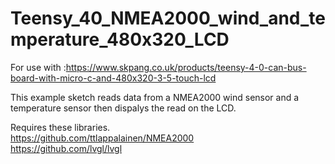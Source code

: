 # Teensy_40_NMEA2000_wind_and_temperature_480x320_LCD
 

For use with :https://www.skpang.co.uk/products/teensy-4-0-can-bus-board-with-micro-c-and-480x320-3-5-touch-lcd

This example sketch reads data from a NMEA2000 wind sensor and a temperature sensor then dispalys the read on the LCD.

Requires these libraries.<br> 
https://github.com/ttlappalainen/NMEA2000<br>
https://github.com/lvgl/lvgl

